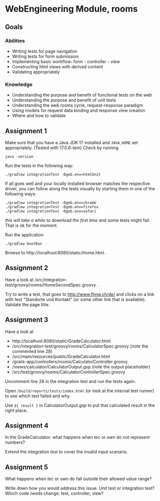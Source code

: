 # WebEngineering Module, rooms

## Goals

### Abilities
- Writing tests for page navigation
- Writing tests for form submission
- Implementing basic workflow: form - controller - view
- Constructing html views with derived content
- Validating appropriately

### Knowledge
- Understanding the purpose and benefit of functional tests on the web
- Understanding the purpose and benefit of unit tests
- Understanding the web rooms cycle, request-response paradigm
- Using models for request data binding and response view creation
- Where and how to validate

## Assignment 1

Make sure that you have a Java JDK 17 installed and `JAVA_HOME` 
set appropriately. (Tested with 17.0.6-tem) 
Check by running

    java -version

Run the tests in the following way:

    ./gradlew integrationTest -Dgeb.env=htmlUnit

If all goes well and your locally installed browser matches
the respective driver, you can follow along the tests visually
by starting them in one of the following ways:

    ./gradlew integrationTest -Dgeb.env=chrome
    ./gradlew integrationTest -Dgeb.env=firefox
    ./gradlew integrationTest -Dgeb.env=safari

_this will take a while to download the first time_ and some tests might fail. 
That is ok for the moment.
        
Run the application

    ./gradlew bootRun

Browse to http://localhost:8080/static/Home.html .

## Assignment 2

Have a look at /src/integration-test/groovy/rooms/HomeSecondSpec.groovy .

Try to write a test, that goes to http://www.fhnw.ch/de/
and clicks on a link with text "Standorte und Kontakt" (or some other link that is available).
Validate the page title.

## Assignment 3

Have a look at 
- http://localhost:8080/static/GradeCalculator.html
- /src/integration-test/groovy/rooms/CalculatorSpec.groovy (note the commented line 28)
- /src/main/resources/public/GradeCalculator.html 
- /grails-app/controllers/rooms/CalculatorController.groovy
- /views/calculator/CalculatorOutput.gsp (note the output placeholder)
- /src/test/groovy/rooms/CalculatorControllerSpec.groovy

Uncomment line 28 in the integration test and run the tests again.

Open `/build/reports/tests/index.html` (or look at the internal test runner) 
to see which test failed and why.

Use `${ result }` in CalculatorOutput.gsp to put that calculated result in the right place.

## Assignment 4

In the GradeCalculator:
what happens when _tec_ or _own_ do not represent numbers?

Extend the integration test to cover the invalid input scenario.

## Assignment 5

What happens when _tec_ or _own_ do fall outside their allowed value range?

Write down how you would address this issue.
Unit test or integration test?
Which code needs change: test, controller, view?

